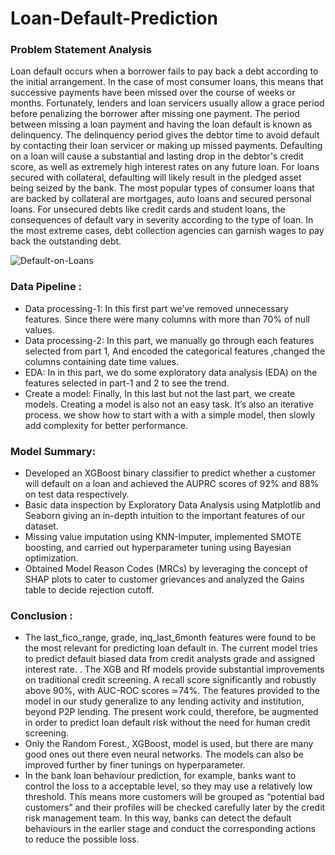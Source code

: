 # Loan-Default-Prediction

### **Problem Statement Analysis**
Loan default occurs when a borrower fails to pay back a debt according to the initial arrangement. In the case of most consumer loans, this means that successive payments have been missed over the course of weeks or months. Fortunately, lenders and loan servicers usually allow a grace period before penalizing the borrower after missing one payment. The period between missing a loan payment and having the loan default is known as delinquency. The delinquency period gives the debtor time to avoid default by contacting their loan servicer or making up missed payments.
Defaulting on a loan will cause a substantial and lasting drop in the debtor's credit score, as well as extremely high interest rates on any future loan. For loans secured with collateral, defaulting will likely result in the pledged asset being seized by the bank. The most popular types of consumer loans that are backed by collateral are mortgages, auto loans and secured personal loans. For unsecured debts like credit cards and student loans, the consequences of default vary in severity according to the type of loan. In the most extreme cases, debt collection agencies can garnish wages to pay back the outstanding debt.
 
 ![Default-on-Loans](https://user-images.githubusercontent.com/81186352/122775848-2e7a6f00-d2c8-11eb-80a8-ac295439e4ea.jpg)

### Data Pipeline :
* Data processing-1: In this first part we’ve removed unnecessary features. Since there were many columns with more than 70% of null values.
* Data processing-2: In this part, we manually go through each features selected from part 1, And encoded the categorical features ,changed the columns containing date time values.
* EDA: In in this part, we do some exploratory data analysis (EDA) on the features selected in part-1 and 2 to see the trend.
* Create a model: Finally, In this last but not the last part, we create models. Creating a model is also not an easy task. It’s also an iterative process. we show how to start with a with a simple model, then slowly add complexity for better performance.

### Model Summary:
* Developed an XGBoost binary classifier to predict whether a customer will default on a loan and achieved the AUPRC scores of 92% and 88% on test data respectively.
* Basic data inspection by Exploratory Data Analysis using Matplotlib and Seaborn giving an in-depth intuition to the important features of our dataset.
* Missing value imputation using KNN-Imputer, implemented SMOTE boosting, and carried out hyperparameter tuning using Bayesian optimization.
* Obtained Model Reason Codes (MRCs) by leveraging the concept of SHAP plots to cater to customer grievances and analyzed the Gains table to decide rejection cutoff.

### Conclusion :
* The last_fico_range, grade, inq_last_6month features were found to be the most relevant for predicting loan default in. The current model tries to predict default biased data from credit analysts grade and assigned interest rate. . The XGB and Rf models provide substantial improvements on traditional credit screening. A recall score significantly and robustly above 90%, with AUC-ROC scores ≃74%. The features provided to the model in our study generalize to any lending activity and institution, beyond P2P lending. The present work could, therefore, be augmented in order to predict loan default risk without the need for human credit screening.
* Only the Random Forest., XGBoost, model is used, but there are many good ones out there even neural networks. The models can also be improved further by finer tunings on hyperparameter.
* In the bank loan behaviour prediction, for example, banks want to control the loss to a acceptable level, so they may use a relatively low threshold. This means more customers will be grouped as “potential bad customers” and their profiles will be checked carefully later by the credit risk management team. In this way, banks can detect the default behaviours in the earlier stage and conduct the corresponding actions to reduce the possible loss.


